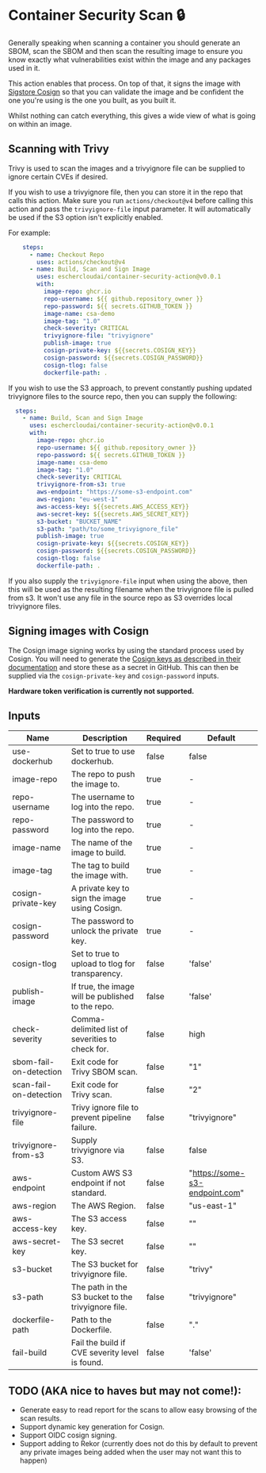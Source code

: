 # Container Security Scan :lock:

Generally speaking when scanning a container you should generate an SBOM, scan the SBOM and then scan the resulting
image to ensure you know exactly what vulnerabilities exist within the image and any packages used in it.

This action enables that process. On top of that, it signs the image
with [Sigstore Cosign](https://github.com/sigstore/cosign) so that you can validate the image and be confident the one
you're using is the one you built, as you built it.

Whilst nothing can catch everything, this gives a wide view of what is going on within an image.

## Scanning with Trivy

Trivy is used to scan the images and a trivyignore file can be supplied to ignore certain CVEs if desired.

If you wish to use a trivyignore file, then you can store it in the repo that calls this action.
Make sure you run `actions/checkout@v4` before calling this action and pass the `trivyignore-file` input parameter.
It will automatically be used if the S3 option isn't explicitly enabled.

For example:

```yaml
    steps:
      - name: Checkout Repo
        uses: actions/checkout@v4
      - name: Build, Scan and Sign Image
        uses: eschercloudai/container-security-action@v0.0.1
        with:
          image-repo: ghcr.io
          repo-username: ${{ github.repository_owner }}
          repo-password: ${{ secrets.GITHUB_TOKEN }}
          image-name: csa-demo
          image-tag: "1.0"
          check-severity: CRITICAL
          trivyignore-file: "trivyignore"
          publish-image: true
          cosign-private-key: ${{secrets.COSIGN_KEY}}
          cosign-password: ${{secrets.COSIGN_PASSWORD}}
          cosign-tlog: false
          dockerfile-path: .
```

If you wish to use the S3 approach, to prevent constantly pushing updated trivyignore files to the source repo, then you
can supply the following:

```yaml
  steps:
    - name: Build, Scan and Sign Image
      uses: eschercloudai/container-security-action@v0.0.1
      with:
        image-repo: ghcr.io
        repo-username: ${{ github.repository_owner }}
        repo-password: ${{ secrets.GITHUB_TOKEN }}
        image-name: csa-demo
        image-tag: "1.0"
        check-severity: CRITICAL
        trivyignore-from-s3: true
        aws-endpoint: "https://some-s3-endpoint.com"
        aws-region: "eu-west-1"
        aws-access-key: ${{secrets.AWS_ACCESS_KEY}}
        aws-secret-key: ${{secrets.AWS_SECRET_KEY}}
        s3-bucket: "BUCKET_NAME"
        s3-path: "path/to/some_trivyignore_file"
        publish-image: true
        cosign-private-key: ${{secrets.COSIGN_KEY}}
        cosign-password: ${{secrets.COSIGN_PASSWORD}}
        cosign-tlog: false
        dockerfile-path: .
```

If you also supply the `trivyignore-file` input when using the above, then this will be used as the resulting filename
when the trivyignore file is pulled from s3. It won't use any file in the source repo as S3 overrides local trivyignore
files.

## Signing images with Cosign

The Cosign image signing works by using the standard process used by Cosign.
You will need to generate the [Cosign keys as described in their documentation](https://docs.sigstore.dev/key_management/overview/) and store these as a secret in GitHub.
This can then be supplied via the `cosign-private-key` and `cosign-password` inputs.

**Hardware token verification is currently not supported.**

## Inputs

| Name                   | Description                                        | Required | Default                        |
|------------------------|----------------------------------------------------|----------|--------------------------------|
| use-dockerhub          | Set to true to use dockerhub.                      | false    | false                          |
| image-repo             | The repo to push the image to.                     | true     | -                              |
| repo-username          | The username to log into the repo.                 | true     | -                              |
| repo-password          | The password to log into the repo.                 | true     | -                              |
| image-name             | The name of the image to build.                    | true     | -                              |
| image-tag              | The tag to build the image with.                   | true     | -                              |
| cosign-private-key     | A private key to sign the image using Cosign.      | true     | -                              |
| cosign-password        | The password to unlock the private key.            | true     | -                              |
| cosign-tlog            | Set to true to upload to tlog for transparency.    | false    | 'false'                        |
| publish-image          | If true, the image will be published to the repo.  | false    | 'false'                        |
| check-severity         | Comma-delimited list of severities to check for.   | false    | high                           |
| sbom-fail-on-detection | Exit code for Trivy SBOM scan.                     | false    | "1"                            |
| scan-fail-on-detection | Exit code for Trivy scan.                          | false    | "2"                            |
| trivyignore-file       | Trivy ignore file to prevent pipeline failure.     | false    | "trivyignore"                  |
| trivyignore-from-s3    | Supply trivyignore via S3.                         | false    | false                          |
| aws-endpoint           | Custom AWS S3 endpoint if not standard.            | false    | "https://some-s3-endpoint.com" |
| aws-region             | The AWS Region.                                    | false    | "us-east-1"                    |
| aws-access-key         | The S3 access key.                                 | false    | ""                             |
| aws-secret-key         | The S3 secret key.                                 | false    | ""                             |
| s3-bucket              | The S3 bucket for trivyignore file.                | false    | "trivy"                        |
| s3-path                | The path in the S3 bucket to the trivyignore file. | false    | "trivyignore"                  |
| dockerfile-path        | Path to the Dockerfile.                            | false    | "."                            |
| fail-build             | Fail the build if CVE severity level is found.     | false    | 'false'                        |

## TODO (AKA nice to haves but may not come!):

* Generate easy to read report for the scans to allow easy browsing of the scan results.
* Support dynamic key generation for Cosign.
* Support OIDC cosign signing.
* Support adding to Rekor (currently does not do this by default to prevent any private images being added when the user
  may not want this to happen)

